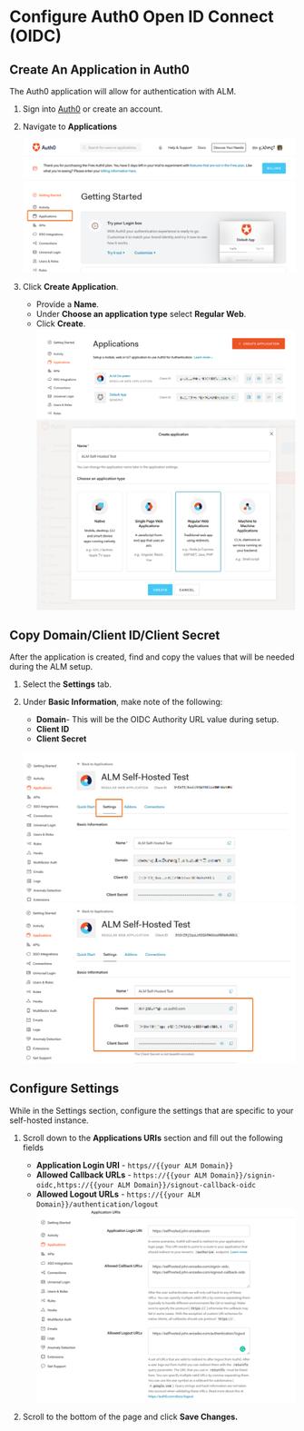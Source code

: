 [title]: # (Auth0 Configuration)
[tags]: # (Account Lifecycle Manager,ALM,Active Directory,on-premise,on-prem,self hosted,auth0)
[priority]: # (4540)
[display]: # (none)

# Configure Auth0 Open ID Connect (OIDC)

## Create An Application in Auth0

The Auth0 application will allow for authentication with ALM.

1. Sign into [Auth0](https://auth0.com) or create an account.
1. Navigate to **Applications**

    ![auth-step1](images/auth-step1.png "getting started")

1. Click **Create Application**.
    * Provide a **Name**.
    * Under **Choose an application type** select **Regular Web**.
    * Click **Create**.
    ![auth-step2](images/auth-step2.png "applications")
    ![auth-step3](images/auth-step3.png "create application")

## Copy Domain/Client ID/Client Secret

After the application is created, find and copy the values that will be needed during the ALM setup.

1. Select the **Settings** tab.
1. Under **Basic Information**, make note of the following:
    * **Domain**- This will be the OIDC Authority URL value during setup.
    * **Client ID**
    * **Client Secret**

    ![auth-step4](images/auth-step4.png "settings tab")
    ![auth-step5](images/auth-step5a.png "basic information")

## Configure Settings 

While in the Settings section, configure the settings that are specific to your self-hosted instance.

1. Scroll down to the **Applications URIs** section and fill out the following fields
    * **Application Login URI** - ```https//{{your ALM Domain}}```
    * **Allowed Callback URLs** - ```https://{{your ALM Domain}}/signin-oidc,https://{{your ALM Domain}}/signout-callback-oidc```
    * **Allowed Logout URLs** - ```https://{{your ALM Domain}}/authentication/logout```
    ![auth-step6](images/auth-step5.png "configure")

1. Scroll to the bottom of the page and click **Save Changes.**
